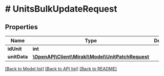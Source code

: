 # # UnitsBulkUpdateRequest

## Properties

Name | Type | Description | Notes
------------ | ------------- | ------------- | -------------
**idUnit** | **int** |  |
**unitData** | [**\OpenAPI\Client\Mirakl\Model\UnitPatchRequest**](UnitPatchRequest.md) |  |

[[Back to Model list]](../../README.md#models) [[Back to API list]](../../README.md#endpoints) [[Back to README]](../../README.md)
